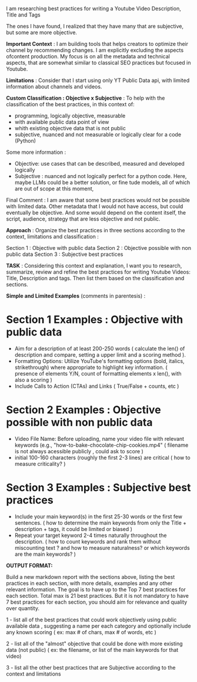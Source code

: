 I am researching best practices for writing a Youtube Video Description, Title and Tags

The ones I have found, I realized that they have many that are subjective, but some are more objective.

**Important Context** : I am building tools that helps creators to optimize their channel by recommending changes. I am explicitly excluding the aspects ofcontent production. My focus is on all the metadata and technical aspects, that are somewhat similar to classical SEO practices but focused in Youtube.

**Limitations** : Consider that I start using only YT Public Data api, with limited information about channels and videos.

**Custom Classification : Objective x Subjective** :
To help with the classification of the best practices, in this context of:
- programming, logically objective, measurable
- with available public data point of view
- whith existing objective data that is not public
- subjective, nuanced and not measurable or logically clear for a code (Python)

Some more information :
- Objective:  use cases that can be described, measured and developed logically
- Subjective :  nuanced and not logically perfect for a python code. Here, maybe LLMs could be a better solution, or fine tude models, all of which are out of scope at this moment,

Final Comment : I am aware that some best practices would not be possible with limited data. Other metadata that I would not have access, but could eventually be objective. And some would depend on the content itself, the script, audience, strategy that are less objective and not public.


**Approach** :
Organize the best practices in three sections according to the context, limitations and classification :

Section 1 : Objective with public data
Section 2 : Objective possible with non public data
Section 3 : Subjective best practices


**TASK** : Considering this context and explanation, I want you to research, summarize, review and refine the best practices for writing Youtube Videos: Title, Description and tags. Then list them based on the
classification and sections.

**Simple and Limited Examples** (comments in parentesis) :

# Section 1 Examples : Objective with public data
- Aim for a description of at least 200-250 words ( calculate the len() of description and compare, setting a upper limit and a scoring method ).
- Formatting Options: Utilize YouTube's formatting options (bold, italics, strikethrough) where appropriate to highlight key information. ( presence of elements Y/N, count of formatting elements x len(), with also a scoring )
- Include Calls to Action (CTAs) and Links ( True/False + counts, etc )

# Section 2 Examples : Objective possible with non public data

- Video File Name: Before uploading, name your video file with relevant keywords (e.g., "how-to-bake-chocolate-chip-cookies.mp4" ( filename is not always acessible publicly , could ask to score )
- initial 100-160 characters (roughly the first 2-3 lines) are critical ( how to measure criticality? )

# Section 3 Examples : Subjective best practices

- Include your main keyword(s) in the first 25-30 words or the first few sentences. ( how to determine the main keywords from only the Title + description + tags, it could be limited or biased )
- Repeat your target keyword 2-4 times naturally throughout the description. ( how to count keywords and rank them without miscounting text ? and how to measure naturalness? or which keywords are the main keywords?  )


**OUTPUT FORMAT:**

Build a new markdown report  with the sections above, listing the best practices in each section, with more details, examples and any other relevant information. The goal is to have up to the Top 7 best practices for each section. Total max is 21 best practices. But it is not mandatory to have 7 best practices for each section, you should aim for relevance and quality over quantity.

1 - list all of the best practices that could work objectively using public available data , suggesting a name per each category and optionally include any known scoring ( ex: max # of chars, max # of words, etc )

2 - list all of the "almost" objective that could be done with more existing data  (not public) ( ex: the filename, or list of the main keywords for that video)

3 - list all the other best practices that are Subjective according to the context and limitations

